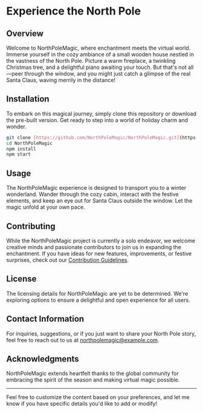 # Experience the North Pole

## Overview

Welcome to NorthPoleMagic, where enchantment meets the virtual world. Immerse yourself in the cozy ambiance of a small wooden house nestled in the vastness of the North Pole. Picture a warm fireplace, a twinkling Christmas tree, and a delightful piano awaiting your touch. But that's not all—peer through the window, and you might just catch a glimpse of the real Santa Claus, waving merrily in the distance!

## Installation

To embark on this magical journey, simply clone this repository or download the pre-built version. Get ready to step into a world of holiday charm and wonder.

```bash
git clone [https://github.com/NorthPoleMagic/NorthPoleMagic.git](https://github.com/NatashaNo/LightAndSoundAssigment.git)
cd NorthPoleMagic
npm install
npm start
```

## Usage

The NorthPoleMagic experience is designed to transport you to a winter wonderland. Wander through the cozy cabin, interact with the festive elements, and keep an eye out for Santa Claus outside the window. Let the magic unfold at your own pace.

## Contributing

While the NorthPoleMagic project is currently a solo endeavor, we welcome creative minds and passionate contributors to join us in expanding the enchantment. If you have ideas for new features, improvements, or festive surprises, check out our [Contribution Guidelines](CONTRIBUTING.md).

## License

The licensing details for NorthPoleMagic are yet to be determined. We're exploring options to ensure a delightful and open experience for all users.

## Contact Information

For inquiries, suggestions, or if you just want to share your North Pole story, feel free to reach out to us at northpolemagic@example.com.

## Acknowledgments

NorthPoleMagic extends heartfelt thanks to the global community for embracing the spirit of the season and making virtual magic possible.

---

Feel free to customize the content based on your preferences, and let me know if you have specific details you'd like to add or modify!
